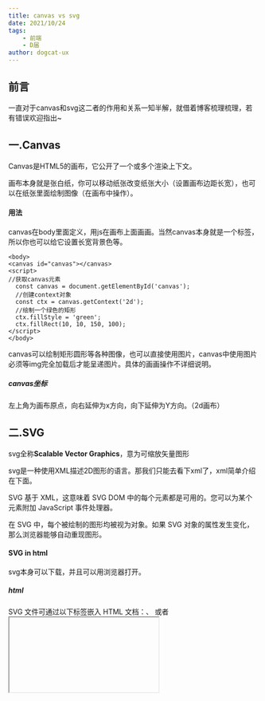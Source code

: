 ```yaml
---
title: canvas vs svg
date: 2021/10/24
tags: 
    - 前端
    - D届
author: dogcat-ux  
---
```


## 前言

一直对于canvas和svg这二者的作用和关系一知半解，就借着博客梳理梳理，若有错误欢迎指出~

## 一.Canvas

Canvas是HTML5的画布，它公开了一个或多个渲染上下文。

画布本身就是张白纸，你可以移动纸张改变纸张大小（设置画布边距长宽），也可以在纸张里面绘制图像（在画布中操作）。

#### 用法

canvas在body里面定义，用js在画布上面画画。当然canvas本身就是一个标签，所以你也可以给它设置长宽背景色等。

```
<body>
<canvas id="canvas"></canvas>
<script>
//获取canvas元素
  const canvas = document.getElementById('canvas');
  //创建context对象
  const ctx = canvas.getContext('2d');
  //绘制一个绿色的矩形
  ctx.fillStyle = 'green';
  ctx.fillRect(10, 10, 150, 100);
</script>
</body>
```

canvas可以绘制矩形圆形等各种图像，也可以直接使用图片，canvas中使用图片必须等img完全加载后才能呈递图片。具体的画画操作不详细说明。

##### canvas坐标

左上角为画布原点，向右延伸为x方向，向下延伸为Y方向。（2d画布）

## 二.SVG

svg全称**Scalable Vector Graphics**，意为可缩放矢量图形

svg是一种使用XML描述2D图形的语言。那我们只能去看下xml了，xml简单介绍在下面。

SVG 基于 XML，这意味着 SVG DOM 中的每个元素都是可用的。您可以为某个元素附加 JavaScript 事件处理器。

在 SVG 中，每个被绘制的图形均被视为对象。如果 SVG 对象的属性发生变化，那么浏览器能够自动重现图形。

#### SVG in html

svg本身可以下载，并且可以用浏览器打开。

##### html

SVG 文件可通过以下标签嵌入 HTML 文档：<embed>、<object> 或者 <iframe>。

##### html5

在 HTML5 中，能够将 SVG 元素直接嵌入 HTML 页面中

#### 用法

SVG的形状什么的就不多说了，svg可以绘制矩形，圆形什么的。像前端用到的图标就可以用svg代码书写出来。

##### 滤镜

这边讲一下svg的滤镜。当然css的filter本身也可以进行图像处理。

<filter> 标签用来定义 SVG 滤镜。<filter> 标签使用必需的 id 属性来定义向图形应用哪个滤镜。

<filter> 标签必须嵌套在 <defs> 标签内。<defs> 标签是 definitions 的缩写，它允许对诸如滤镜等特殊元素进行定义。

```
<svg width="100%" height="100%" version="1.1"
     xmlns="http://www.w3.org/2000/svg">

<!--    在这边定义-->
    <defs>
        <filter id="Gaussian_Blur">
            <feGaussianBlur in="SourceGraphic" stdDeviation="3" />
        </filter>
    </defs>

<!--    在这边用css的形式添加滤镜-->
    <rect width="300" height="100"
          style="fill:rgb(0,0,0);stroke-width:1;
stroke:rgb(0,0,0);filter:url(#Gaussian_Blur)"/>

</svg>
```

html5中我们可以直接使用svg元素，这样

```
<div class="svgFilter"></div>
<!--定义滤镜-->
<svg>
  <defs>
    <filter id="blur">
      <feGaussianBlur in="SourceGraphic" stdDeviation="5"/>
    </filter>
  </defs>
</svg>

//使用滤镜
    .svgFilter{
      filter: url(#blur);
    }
```

###### 滤镜标签通用属性

有一些属性是每一个滤镜标签都有，都可以进行设置的。

| 属性          | 作用                                                         |
| ------------- | ------------------------------------------------------------ |
| x, y          | 提供左上角的坐标来定义在哪里渲染滤镜效果。 （默认值：0）     |
| width, height | 绘制滤镜容器框的高宽（默认都为 100%）                        |
| result        | 用于定义一个滤镜效果的输出名字，以便将其用作另一个滤镜效果的输入（in） |
| in            | 指定滤镜效果的输入源，可以是某个滤镜导出的 `result`，也可以是下面 6 个值 |

关于svg滤镜还有很多很炫酷的效果，还可以通过矩阵数值自定义滤镜色彩效果，这里不深入讲解，有兴趣可以自己去了解。

## 三.xml

#### 定义

xml指可扩展标记语言。

xml被设计用来存储数据，不显示数据。

XML 需要自行定义标签，且标签名称具有自我描述性。
XML 是 W3C 推荐的数据传输存放标准。

#### 用途

1.可以作为一种简单的数据库，存储并且检索数据。

2.传输约定格式的文件。

3.做软件的配置文件。

#### 诞生

![image-20211024104853398](C:\Users\黄巧丽\AppData\Roaming\Typora\typora-user-images\image-20211024104853398.png)

XML的前身是**SGML**（The **S**tandard **G**eneralized **M**arkup **L**anguage），xml的诞生是因为

1.SGML过于庞大复杂

2.为了解决HTML的问题

- 不能解决所有解释资料的问题 - 像是影音档或化学公式、音乐符号等其他形态的内容。
- 性能问题 - 需要下载整份文件，才能开始对文件做搜索。
- 扩展性、弹性、易读性均不佳。

XML是在一个这样的背景下诞生的——为了有一个更中立的方式，让客户端自行决定要如何消化、呈现从服务端所提供的信息。

**XML被广泛用来作为跨平台之间交互数据的形式**，主要针对数据的内容，通过不同的格式化描述手段（XSLT，CSS等）可以完成最终的形式表达（生成对应的HTML，PDF或者其他的文件格式）。



#### 和html的对比

|                | html             | xml                                   |
| -------------- | ---------------- | ------------------------------------- |
| 作用           | 显示数据         | 传输和存储数据                        |
| 语法           | 略               | 要求嵌套，配对，并且遵循DTD的树形结构 |
| 空格           | 多个时只显示一个 | 输入几个显示几个                      |
| 与数据库的关系 | 无直接联系       | 与关系型和层状数据库均可对应和转换    |
| 大小写敏感     | 不区分           | 区分                                  |

可以通过JavaScript 来解析xml并访问DOM

## 四.SVG与Canvas两者的区别

二者其实从根本上来讲不是同一个级别上的东西。

canvas本身是h5的一个标签，而svg它是一种使用XML描述2D图形的语言，个人理解非要说的话svg的量级应该是类似于html的量级的，毕竟svg可以下载可以直接用浏览器打开的。

svg可以直接利用css对图形进行改变，canvas不能（画布内只能用js操作）。

|          | svg                                                          | canvas                                                       |
| -------- | ------------------------------------------------------------ | ------------------------------------------------------------ |
| 渲染方式 | 在 SVG 中，每个被绘制的图形均被视为对象。如果 SVG 对象的属性发生变化，那么浏览器能够自动重现图形。 | 在 canvas 中，一旦图形被绘制完成，它就不会继续得到浏览器的关注。如果其位置发生变化，那么整个场景也需要重新绘制，包括任何或许已被图形覆盖的对象。 |
| 特点     | 矢量，xml，css，元素操作                                     | 像素，只能脚本驱动                                           |
| 功能     | 功能丰富，各种图形，滤镜，动画等                             | 功能简单，2D绘图API                                          |
| 操作对象 | 基于图形元素                                                 | 基于像素                                                     |
| 驱动     | 支持脚本和css                                                | 只能脚本驱动                                                 |
| 事件交互 | 用户交互到图形元素(rect,path)                                | 用户交互到像素点（x,y）                                      |
| 速度     | 较慢                                                         | 更快                                                         |
| 适合用途 | 适合带有大型渲染区域的应用程序（比如谷歌地图）               | 最适合图像密集型的游戏，其中的许多对象会被频繁重绘           |
| 输出图形 | 矢量图形（放大不会失真或者锯齿）                             | 标量画布（放大会失真或者锯齿）                               |

![image-20211026104709317](C:\Users\黄巧丽\AppData\Roaming\Typora\typora-user-images\image-20211026104709317.png)

